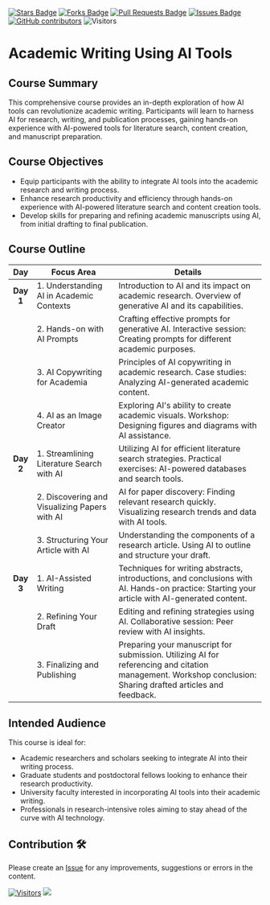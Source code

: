 <a href="https://github.com/drshahizan/Generative-AI-Playground/stargazers"><img src="https://img.shields.io/github/stars/drshahizan/Generative-AI-Playground" alt="Stars Badge"/></a>
<a href="https://github.com/drshahizan/Generative-AI-Playground/network/members"><img src="https://img.shields.io/github/forks/drshahizan/Generative-AI-Playground" alt="Forks Badge"/></a>
<a href="https://github.com/drshahizan/Generative-AI-Playground/pulls"><img src="https://img.shields.io/github/issues-pr/drshahizan/Generative-AI-Playground" alt="Pull Requests Badge"/></a>
<a href="https://github.com/drshahizan/Generative-AI-Playground"><img src="https://img.shields.io/github/issues/drshahizan/Generative-AI-Playground" alt="Issues Badge"/></a>
<a href="https://github.com/drshahizan/Generative-AI-Playground/graphs/contributors"><img alt="GitHub contributors" src="https://img.shields.io/github/contributors/drshahizan/Generative-AI-Playground?color=2b9348"></a>
![Visitors](https://api.visitorbadge.io/api/visitors?path=https%3A%2F%2Fgithub.com%2Fdrshahizan%2Fai-tools&labelColor=%23d9e3f0&countColor=%23697689&style=flat)

# Academic Writing Using AI Tools

## Course Summary
This comprehensive course provides an in-depth exploration of how AI tools can revolutionize academic writing. Participants will learn to harness AI for research, writing, and publication processes, gaining hands-on experience with AI-powered tools for literature search, content creation, and manuscript preparation.

## Course Objectives
- Equip participants with the ability to integrate AI tools into the academic research and writing process.
- Enhance research productivity and efficiency through hands-on experience with AI-powered literature search and content creation tools.
- Develop skills for preparing and refining academic manuscripts using AI, from initial drafting to final publication.

## Course Outline

| Day | Focus Area | Details |
| :---: | ---------- | ------- |
| **Day 1** | 1. Understanding AI in Academic Contexts | Introduction to AI and its impact on academic research. Overview of generative AI and its capabilities. |
|  | 2. Hands-on with AI Prompts | Crafting effective prompts for generative AI. Interactive session: Creating prompts for different academic purposes. |
|  | 3. AI Copywriting for Academia | Principles of AI copywriting in academic research. Case studies: Analyzing AI-generated academic content. |
|  | 4. AI as an Image Creator | Exploring AI's ability to create academic visuals. Workshop: Designing figures and diagrams with AI assistance. |
| **Day 2** | 1. Streamlining Literature Search with AI | Utilizing AI for efficient literature search strategies. Practical exercises: AI-powered databases and search tools. |
|  | 2. Discovering and Visualizing Papers with AI | AI for paper discovery: Finding relevant research quickly. Visualizing research trends and data with AI tools. |
|  | 3. Structuring Your Article with AI | Understanding the components of a research article. Using AI to outline and structure your draft. |
| **Day 3** | 1. AI-Assisted Writing | Techniques for writing abstracts, introductions, and conclusions with AI. Hands-on practice: Starting your article with AI-generated content. |
|  | 2. Refining Your Draft | Editing and refining strategies using AI. Collaborative session: Peer review with AI insights. |
|  | 3. Finalizing and Publishing | Preparing your manuscript for submission. Utilizing AI for referencing and citation management. Workshop conclusion: Sharing drafted articles and feedback. |

## Intended Audience
This course is ideal for:
- Academic researchers and scholars seeking to integrate AI into their writing process.
- Graduate students and postdoctoral fellows looking to enhance their research productivity.
- University faculty interested in incorporating AI tools into their academic writing.
- Professionals in research-intensive roles aiming to stay ahead of the curve with AI technology.

## Contribution 🛠️
Please create an [Issue](https://github.com/drshahizan/Generative-AI-Playground/issues) for any improvements, suggestions or errors in the content.

[![Visitors](https://api.visitorbadge.io/api/visitors?path=https%3A%2F%2Fgithub.com%2Fdrshahizan&labelColor=%23697689&countColor=%23555555&style=plastic)](https://visitorbadge.io/status?path=https%3A%2F%2Fgithub.com%2Fdrshahizan)
![](https://hit.yhype.me/github/profile?user_id=81284918)

